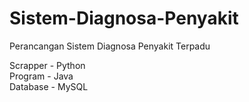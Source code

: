 # Sistem-Diagnosa-Penyakit
Perancangan Sistem Diagnosa Penyakit Terpadu

Scrapper - Python <br>
Program - Java <br>
Database - MySQL <br>
